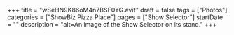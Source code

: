 +++
title = "wSeHN9K86oM4n7BSF0YG.avif"
draft = false
tags = ["Photos"]
categories = ["ShowBiz Pizza Place"]
pages = ["Show Selector"]
startDate = ""
description = "alt=An image of the Show Selector on its stand."
+++
